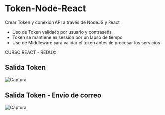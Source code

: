 # Token-Node-React
Crear Token y conexión API a través de NodeJS y React

- Uso de Token validado por usuario y contraseña.
- Token se mantiene en session por un lapso de tiempo
- Uso de Middleware para validar el token antes de procesar los servicios

CURSO REACT - REDUX:

## Salida Token
![Captura](https://user-images.githubusercontent.com/7141537/115120180-aa2b0900-9f71-11eb-8c5b-3f53d9c08392.PNG)

## Salida Token - Envio de correo
![Captura](https://user-images.githubusercontent.com/7141537/115178966-ed7f9780-a097-11eb-9f39-2d59e4f085e5.PNG)
